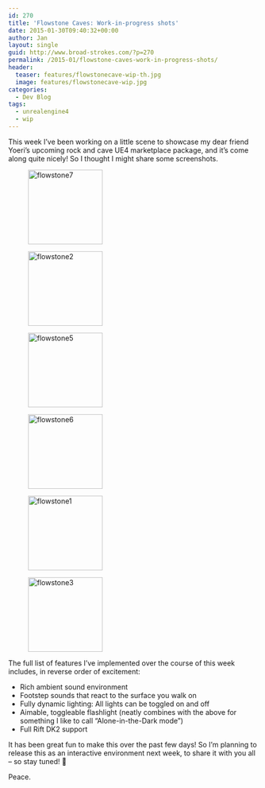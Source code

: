 ```yaml
---
id: 270
title: 'Flowstone Caves: Work-in-progress shots'
date: 2015-01-30T09:40:32+00:00
author: Jan
layout: single
guid: http://www.broad-strokes.com/?p=270
permalink: /2015-01/flowstone-caves-work-in-progress-shots/
header:
  teaser: features/flowstonecave-wip-th.jpg
  image: features/flowstonecave-wip.jpg
categories:
  - Dev Blog
tags:
  - unrealengine4
  - wip
---
```

This week I&#8217;ve been working on a little scene to showcase my dear friend Yoeri&#8217;s upcoming rock and cave UE4 marketplace package, and it&#8217;s come along quite nicely! So I thought I might share some screenshots.

<div id='gallery-9' class='gallery galleryid-270 gallery-columns-3 gallery-size-thumbnail'>
  <figure class='gallery-item'> 
  
  <div class='gallery-icon landscape'>
    <a href='http://www.broad-strokes.com/wordpress/wp-content/uploads/2015/01/flowstone7.jpg'><img width="150" height="150" src="http://www.broad-strokes.com/wordpress/wp-content/uploads/2015/01/flowstone7-150x150.jpg" class="attachment-thumbnail size-thumbnail" alt="flowstone7" /></a>
  </div></figure><figure class='gallery-item'> 
  
  <div class='gallery-icon landscape'>
    <a href='http://www.broad-strokes.com/wordpress/wp-content/uploads/2015/01/flowstone2.jpg'><img width="150" height="150" src="http://www.broad-strokes.com/wordpress/wp-content/uploads/2015/01/flowstone2-150x150.jpg" class="attachment-thumbnail size-thumbnail" alt="flowstone2" /></a>
  </div></figure><figure class='gallery-item'> 
  
  <div class='gallery-icon landscape'>
    <a href='http://www.broad-strokes.com/wordpress/wp-content/uploads/2015/01/flowstone5.jpg'><img width="150" height="150" src="http://www.broad-strokes.com/wordpress/wp-content/uploads/2015/01/flowstone5-150x150.jpg" class="attachment-thumbnail size-thumbnail" alt="flowstone5" /></a>
  </div></figure><figure class='gallery-item'> 
  
  <div class='gallery-icon landscape'>
    <a href='http://www.broad-strokes.com/wordpress/wp-content/uploads/2015/01/flowstone6.jpg'><img width="150" height="150" src="http://www.broad-strokes.com/wordpress/wp-content/uploads/2015/01/flowstone6-150x150.jpg" class="attachment-thumbnail size-thumbnail" alt="flowstone6" /></a>
  </div></figure><figure class='gallery-item'> 
  
  <div class='gallery-icon landscape'>
    <a href='http://www.broad-strokes.com/wordpress/wp-content/uploads/2015/01/flowstone1.jpg'><img width="150" height="150" src="http://www.broad-strokes.com/wordpress/wp-content/uploads/2015/01/flowstone1-150x150.jpg" class="attachment-thumbnail size-thumbnail" alt="flowstone1" /></a>
  </div></figure><figure class='gallery-item'> 
  
  <div class='gallery-icon landscape'>
    <a href='http://www.broad-strokes.com/wordpress/wp-content/uploads/2015/01/flowstone3.jpg'><img width="150" height="150" src="http://www.broad-strokes.com/wordpress/wp-content/uploads/2015/01/flowstone3-150x150.jpg" class="attachment-thumbnail size-thumbnail" alt="flowstone3" /></a>
  </div></figure>
</div>

The full list of features I&#8217;ve implemented over the course of this week includes, in reverse order of excitement:

  * Rich ambient sound environment
  * Footstep sounds that react to the surface you walk on
  * Fully dynamic lighting: All lights can be toggled on and off
  * Aimable, toggleable flashlight (neatly combines with the above for something I like to call &#8220;Alone-in-the-Dark mode&#8221;)
  * Full Rift DK2 support

It has been great fun to make this over the past few days! So I&#8217;m planning to release this as an interactive environment next week, to share it with you all &#8211; so stay tuned! 🙂

Peace.